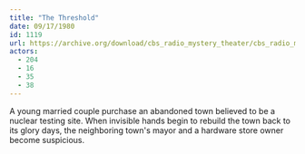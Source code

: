 ```yaml
---
title: "The Threshold"
date: 09/17/1980
id: 1119
url: https://archive.org/download/cbs_radio_mystery_theater/cbs_radio_mystery_theater-1101-1150.zip/cbs_radio_mystery_theater-1101-1150%2Fcbsrmt_1119_the_threshold.mp3
actors:
  - 204
  - 16
  - 35
  - 38
---
```

A young married couple purchase an abandoned town believed to be a nuclear testing site. When invisible hands begin to rebuild the town back to its glory days, the neighboring town's mayor and a hardware store owner become suspicious.